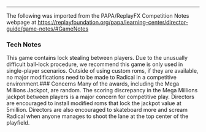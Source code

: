 ***
The following was imported from the PAPA/ReplayFX Competition Notes webpage at https://replayfoundation.org/papa/learning-center/director-guide/game-notes/#GameNotes
### Tech Notes
            
This game contains lock stealing between players. Due to the unusually difficult ball-lock procedure, we recommend this game is only used in single-player scenarios. Outside of using custom roms, if they are available, no major modifications need to be made to Radical in a competitive environment.### Concerns
Many of the awards, including the Mega Millions Jackpot, are random. The scoring discrepancy in the Mega Millions jackpot between players is a major concern for competitive play. Directors are encouraged to install modified roms that lock the jackpot value at 5million. Directors are also encouraged to skateboard more and scream Radical when anyone manages to shoot the lane at the top center of the playfield.
